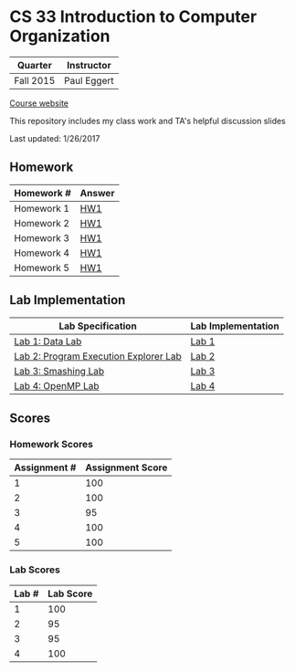 # CS 33 Introduction to Computer Organization

Quarter | Instructor
------- | ----------
Fall 2015 | Paul Eggert

[Course website](http://web.cs.ucla.edu/classes/fall15/cs33/)

This repository includes my class work and TA's helpful discussion slides

Last updated: 1/26/2017

## Homework
Homework # | Answer
---------- | ------
Homework 1 | [HW1](https://github.com/jerrylzy/CS33/tree/master/Homework/HW1)
Homework 2 | [HW1](https://github.com/jerrylzy/CS33/tree/master/Homework/HW2)
Homework 3 | [HW1](https://github.com/jerrylzy/CS33/tree/master/Homework/HW3)
Homework 4 | [HW1](https://github.com/jerrylzy/CS33/tree/master/Homework/HW4)
Homework 5 | [HW1](https://github.com/jerrylzy/CS33/tree/master/Homework/HW5)

## Lab Implementation
Lab Specification | Lab Implementation
----------------- | ------------------
[Lab 1: Data Lab](https://github.com/jerrylzy/CS33/blob/master/Lab/datalab/README) | [Lab 1](https://github.com/jerrylzy/CS33/tree/master/Lab/datalab)
[Lab 2: Program Execution Explorer Lab](http://web.cs.ucla.edu/classes/fall15/cs33/lab/pexexlab.html) | [Lab 2](https://github.com/jerrylzy/CS33/tree/master/Lab/pexexlab) 
[Lab 3: Smashing Lab](http://web.cs.ucla.edu/classes/fall15/cs33/lab/smashinglab.html) | [Lab 3](https://github.com/jerrylzy/CS33/tree/master/Lab/smashinglab) 
[Lab 4: OpenMP Lab](http://web.cs.ucla.edu/classes/fall15/cs33/lab/openmplab.html) | [Lab 4](https://github.com/jerrylzy/CS33/tree/master/Lab/openmplab)

## Scores

### Homework Scores
Assignment # | Assignment Score
------------ | ----------------
1            | 100
2            | 100
3            | 95
4            | 100
5            | 100

### Lab Scores
Lab # | Lab Score
----- | ---------
1 | 100
2 | 95
3 | 95
4 | 100
